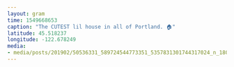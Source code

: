 ```yaml
---
layout: gram
time: 1549668653
caption: "The CUTEST lil house in all of Portland. 🏠"
latitude: 45.518237
longitude: -122.678249
media:
- media/posts/201902/50536331_589724544773351_5357831301744317024_n_18031102555054714.jpg
---
```

